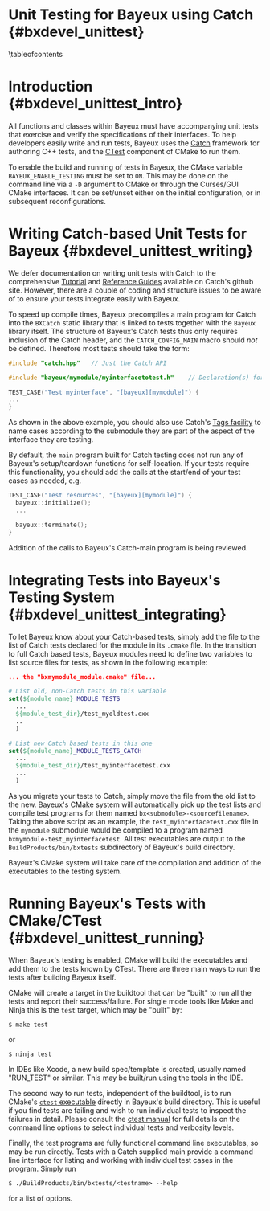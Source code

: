 Unit Testing for Bayeux using Catch {#bxdevel_unittest}
===================================

\tableofcontents

Introduction {#bxdevel_unittest_intro}
============

All functions and classes within Bayeux must have accompanying unit tests
that exercise and verify the specifications of their interfaces. To help
developers easily write and run tests, Bayeux uses the [Catch](https://github.com/philsquared/Catch)
framework for authoring C++ tests, and the [CTest](https://cmake.org/cmake/help/v3.3/manual/ctest.1.html)
component of CMake to run them.

To enable the build and running of tests in Bayeux, the CMake variable
`BAYEUX_ENABLE_TESTING` must be set to `ON`. This may be done on the command
line via a `-D` argument to CMake or through the Curses/GUI CMake interfaces.
It can be set/unset either on the initial configuration, or in subsequent
reconfigurations.


Writing Catch-based Unit Tests for Bayeux {#bxdevel_unittest_writing}
=========================================

We defer documentation on writing unit tests with Catch to the comprehensive
<A HREF="https://github.com/philsquared/Catch/blob/master/docs/tutorial.md">Tutorial</A>
and
[Reference Guides](https://github.com/philsquared/Catch/tree/master/docs) available
on Catch's github site. However, there are a couple of coding and structure issues to be
aware of to ensure your tests integrate easily with Bayeux.

To speed up compile times, Bayeux precompiles a main program for Catch into the `BXCatch`
static library that is linked to tests together with the `Bayeux` library itself. The structure
of Bayeux's Catch tests thus only requires inclusion of the Catch header, and the `CATCH_CONFIG_MAIN`
macro should *not* be defined. Therefore most tests should take the form:

~~~cpp
#include "catch.hpp"   // Just the Catch API

#include "bayeux/mymodule/myinterfacetotest.h"    // Declaration(s) for what needs testing

TEST_CASE("Test myinterface", "[bayeux][mymodule]") {
...
}
~~~

As shown in the above example, you should also use Catch's
<A HREF="https://github.com/philsquared/Catch/blob/master/docs/test-cases-and-sections.md#tags">Tags facility</A>
to name cases according to the submodule they are part of the aspect of the interface they are testing.

By default, the `main` program built for Catch testing does not run any of Bayeux's
setup/teardown functions for self-location. If your tests require this functionality,
you should add the calls at the start/end of your test cases as needed, e.g.

~~~cpp
TEST_CASE("Test resources", "[bayeux][mymodule]") {
  bayeux::initialize();
  ...

  bayeux::terminate();
}
~~~


Addition of the calls to Bayeux's Catch-main program is being reviewed.


Integrating Tests into Bayeux's Testing System {#bxdevel_unittest_integrating}
==============================================

To let Bayeux know about your Catch-based tests, simply add the file to the list of Catch tests declared
for the module in its `.cmake` file. In the transition to full Catch based tests, Bayeux modules need
to define two variables to list source files for tests, as shown in the following example:

~~~cmake
... the "bxmymodule_module.cmake" file...

# List old, non-Catch tests in this variable
set(${module_name}_MODULE_TESTS
  ...
  ${module_test_dir}/test_myoldtest.cxx
  ..
  )

# List new Catch based tests in this one
set(${module_name}_MODULE_TESTS_CATCH
  ...
  ${module_test_dir}/test_myinterfacetest.cxx
  ...
  )
~~~

As you migrate your tests to Catch, simply move the file from the old list
to the new. Bayeux's CMake system will automatically pick up the test lists and compile
test programs for them named `bx<submodule>-<sourcefilename>`. Taking the above script as an example, the
`test_myinterfacetest.cxx` file in the `mymodule` submodule would be compiled to a program
named `bxmymodule-test_myinterfacetest`. All test executables are output to the
`BuildProducts/bin/bxtests` subdirectory of Bayeux's build directory.

Bayeux's CMake system will take care of the compilation and addition of the executables to
the testing system.

Running Bayeux's Tests with CMake/CTest {#bxdevel_unittest_running}
=======================================

When Bayeux's testing is enabled, CMake will build the executables and add them to the
tests known by CTest. There are three main ways to run the tests after building Bayeux
itself.

CMake will create a target in the buildtool that can be "built" to run all the tests and
report their success/failure. For single mode tools like Make and Ninja this is the `test`
target, which may be "built" by:

~~~console
$ make test
~~~

or

~~~console
$ ninja test
~~~

In IDEs like Xcode, a new build spec/template is created, usually named "RUN_TEST" or similar.
This may be built/run using the tools in the IDE.

The second way to run tests, independent of the buildtool, is to run CMake's [`ctest` executable](https://cmake.org/cmake/help/v3.3/manual/ctest.1.html)
directly in Bayeux's build directory. This is useful if you find tests are failing and wish to run individual tests
to inspect the failures in detail. Please consult the [ctest manual](https://cmake.org/cmake/help/v3.3/manual/ctest.1.html)
for full details on the command line options to select individual tests and verbosity levels.

Finally, the test programs are fully functional command line executables, so may be run directly.
Tests with a Catch supplied main provide a command line interface for listing and working with
individual test cases in the program. Simply run

~~~console
$ ./BuildProducts/bin/bxtests/<testname> --help
~~~

for a list of options.
